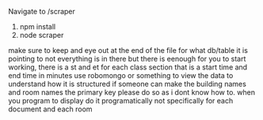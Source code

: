 Navigate to /scraper

1. npm install
2. node scraper

make sure to keep and eye out at the end of the file for what db/table it is pointing to
not everything is in there but there is eenough for you to start working, there is a st and et for each class section 
that is a start time and end time in minutes
use robomongo or something to view the data to understand how it is structured
if someone can make the building names and room names the primary key please do so as i dont know how to.
when you program to display do it programatically not specifically for each document and each room